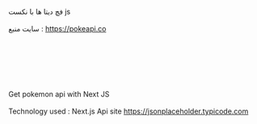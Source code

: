 فچ دیتا ها با نکست js 
<br><br/>
سایت منبع : https://pokeapi.co
<br><br/> 

<br><br/>

<br><br/>
Get pokemon api with Next JS
<br><br/>
Technology used : Next.js 
Api site  https://jsonplaceholder.typicode.com


